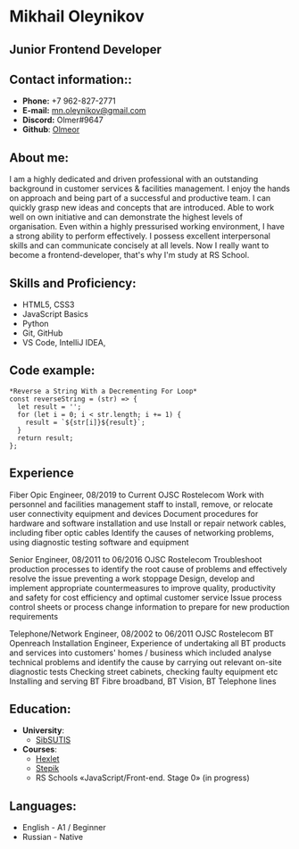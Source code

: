 # Mikhail Oleynikov

## Junior Frontend Developer

## Contact information::
* __Phone:__ +7 962-827-2771
* __E-mail:__ mn.oleynikov@gmail.com
* __Discord:__ Olmer#9647
* __Github__: [Olmeor](https://github.com/Olmeor)

## About me:
I am a highly dedicated and driven professional with an outstanding background in customer services & facilities management. I enjoy the hands on approach and being part of a successful and productive team. I can quickly grasp new ideas and concepts that are introduced. Able to work well on own initiative and can demonstrate the highest levels of organisation. Even within a highly pressurised working environment, I have a strong ability to perform effectively. I possess excellent interpersonal skills and can communicate concisely at all levels. Now I really want to become a frontend-developer, that's why I'm study at RS School.

## Skills and Proficiency:
* HTML5, CSS3
* JavaScript Basics
* Python
* Git, GitHub
* VS Code, IntelliJ IDEA, 

## Code example:
```
*Reverse a String With a Decrementing For Loop*
const reverseString = (str) => {
  let result = '';
  for (let i = 0; i < str.length; i += 1) {
    result = `${str[i]}${result}`;
  }
  return result;
};
```

## Experience
Fiber Opic Engineer, 08/2019 to Current
OJSC Rostelecom
Work with personnel and facilities management staff to install, remove, or relocate user connectivity equipment and devices
Document procedures for hardware and software installation and use
Install or repair network cables, including fiber optic cables
Identify the causes of networking problems, using diagnostic testing software and equipment

Senior Engineer, 08/2011 to 06/2016
OJSC Rostelecom
Troubleshoot production processes to identify the root cause of problems and effectively resolve the issue preventing a work stoppage
Design, develop and implement appropriate countermeasures to improve quality, productivity and safety for cost efficiency and optimal customer service
Issue process control sheets or process change information to prepare for new production requirements

Telephone/Network Engineer, 08/2002 to 06/2011
OJSC Rostelecom
ВТ Openreach Installation Engineer, Experience of undertaking all ВТ products and services into customers' homes / business which included analyse technical problems and identify the cause by carrying out relevant on-site diagnostic tests
Checking street cabinets, checking faulty equipment etc Installing and serving ВТ Fibre broadband, ВТ Vision, ВТ Telephone lines

## Education:
* __University__:
    + [SibSUTIS](https://sibsutis.ru/en/)
* __Courses__: 
    + [Hexlet](https://ru.hexlet.io/u/olmer/courses)
    + [Stepik](https://stepik.org/users/486316676)
    + RS Schools «JavaScript/Front-end. Stage 0» (in progress)

## Languages:
* English - A1 / Beginner
* Russian - Native
